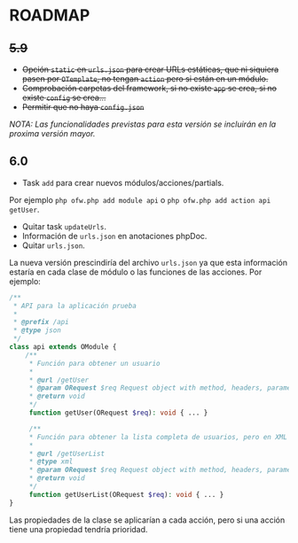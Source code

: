 ROADMAP
=======

## ~~5.9~~

* ~~Opción `static` en `urls.json` para crear URLs estáticas, que ni siquiera pasen por `OTemplate`, no tengan `action` pero si están en un módulo.~~
* ~~Comprobación carpetas del framework, si no existe `app` se crea, si no existe `config` se crea...~~
* ~~Permitir que no haya `config.json`~~

*NOTA: Las funcionalidades previstas para esta versión se incluirán en la proxima versión mayor.*

## 6.0

* Task `add` para crear nuevos módulos/acciones/partials.

Por ejemplo `php ofw.php add module api` o `php ofw.php add action api getUser`.

* Quitar task `updateUrls`.
* Información de `urls.json` en anotaciones phpDoc.
* Quitar `urls.json`.

La nueva versión prescindiría del archivo `urls.json` ya que esta información estaría en cada clase de módulo o las funciones de las acciones. Por ejemplo:

```php
/**
 * API para la aplicación prueba
 *
 * @prefix /api
 * @type json
 */
class api extends OModule {
	/**
	 * Función para obtener un usuario
	 *
	 * @url /getUser
	 * @param ORequest $req Request object with method, headers, parameters and filters used
	 * @return void
	 */
	 function getUser(ORequest $req): void { ... }

	 /**
 	 * Función para obtener la lista completa de usuarios, pero en XML
 	 *
 	 * @url /getUserList
	 * @type xml
 	 * @param ORequest $req Request object with method, headers, parameters and filters used
 	 * @return void
 	 */
 	 function getUserList(ORequest $req): void { ... }
}
```

Las propiedades de la clase se aplicarían a cada acción, pero si una acción tiene una propiedad tendría prioridad.